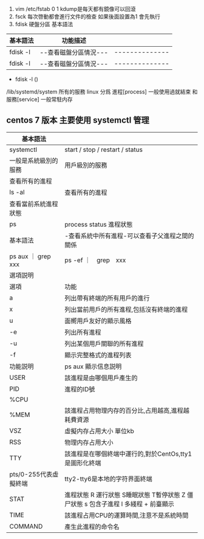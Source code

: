 1. vim /etc/fstab 0 1 kdump是每天都有鏡像可以回滾
2. fsck 每次啓動都會進行文件的檢查 如果後面設置為1 會先執行
3. fdisk 硬盤分區
基本語法

|基本語法|功能描述||
| ------------------------------------ | ------ | ------ |
|fdisk -l|--查看磁盤分區情況---|--------------|
|fdisk -l|--查看磁盤分區情況---|--------------|
   - fdisk -l ()

/lib/systemd/system 所有的服務
linux 分爲 進程[process] 一般使用過就結束 和服務[service] 一般常駐内存

## centos 7 版本 主要使用 systemctl 管理
|基本語法||
|----------|-----------------|
|systemctl | start / stop / restart / status|
|一般是系統級別的服務|用戶級別的服務|
|查看所有的進程||
|ls -al|查看所有的進程|
|查看當前系統進程狀態||
|ps|process status 進程狀態|
|基本語法|-查看系統中所有進程-可以查看子父進程之間的關係|
|ps aux ｜ grep xxx| ps -ef ｜　grep　xxx|
|選項説明||
|選項|功能|
|a|列出帶有終端的所有用戶的進行|
|x|列出當前用戶的所有進程,包括沒有終端的進程|
|u|面嚮用戶友好的顯示風格|
|-e|列出所有進程|
|-u|列出某個用戶關聯的所有進程|
|-f|顯示完整格式的進程列表|
|功能説明| ps aux 顯示信息説明|
|USER| 該進程是由哪個用戶產生的|
|PID|進程的ID號||
|%CPU|||
|%MEM|該進程占用物理内存的百分比,占用越高,進程越耗費資源||
| VSZ|虛擬内存占用大小 單位kb||
| RSS|物理内存占用大小||
| TTY|該進程是在哪個終端中運行的,對於CentOs,tty1是圖形化終端||
|pts/0-255代表虛擬終端| tty2-tty6是本地的字符界面終端|
| STAT|進程狀態 R 運行狀態 S睡眠狀態 T暫停狀態 Z 僵尸狀態 s 包含子進程 l 多綫程 + 前臺顯示||
| TIME|該進程占用CPU的運算時間,注意不是系統時間||
| COMMAND|產生此進程的命令名||
